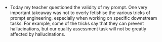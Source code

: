 - Today my teacher questioned the validity of my prompt. One very important takeaway was not to overly fetishise the various tricks of prompt engineering, especially when working on specific downstream tasks. For example, some of the tricks say that they can prevent hallucinations, but our quality assessment task will not be greatly affected by hallucinations.